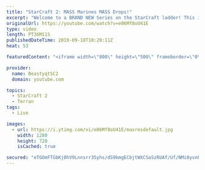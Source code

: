 ```yaml
---
title: "StarCraft 2: MASS Marines MASS Drops!"
excerpt: "Welcome to a BRAND NEW Series on the StarCraft ladder! This is the \"Mass Marines to Grandmaster\" challenge, where the only attacking unit that I'm allowed to make is Marines - and that's it! I am allowed to make Medivacs just so that the gaemplay is not too monotonous, but I believe I could even make"
originalUrl: https://youtube.com/watch?v=e06Mf8oU41E
type: video
length: PT36M11S
publishedDateTime: 2019-09-18T10:20:11Z
heat: 53

featuredContent: "<iframe width=\"800\" height=\"500\" frameborder=\"0\" src=\"https://www.youtube.com/embed/e06Mf8oU41E\" allow=\"accelerometer; autoplay; encrypted-media; gyroscope; picture-in-picture\" allowfullscreen></iframe>"

provider:
  name: BeastyqtSC2
  domain: youtube.com

topics:
  - StarCraft 2
  - Terran
tags:
  - Live

images:
  - url: https://i.ytimg.com/vi/e06Mf8oU41E/maxresdefault.jpg
    width: 1280
    height: 720
    isCached: true

secured: "eTGOmFTGbKj0hV9Lnnsrr35yhs/dS9kmgECbjtWXCSaSzRUAf/Uf/NMi0yvnPFJTSdCwxItxwADo84ja2JOd/yrVFbotMNmE5JbRQH00Kz6YD9l7QZ8EHIXsN7rkvwoNThr6wXgd9lIltDeb8cS88M3J0DHdYWRq8+0fAj28zJmgN8rHBdRN+UcokFrO1D3sMiHkEZSVlFF+AQ2vQG4h0CIAQqmGSLDceOPyu2hq/wiRfDDQKPfnMQtIXzKv4+CXD3ulz9xljbC80mECyKNXLXEPG8f5qLWFTNIV2ujjnCUZzZyL1KG216JpjXeC6hi2xq/u5VQVGqdYJxkFfC0FFLGr/kh9OA/yt+691vky2jzTgKHmHaqn3zxL1q3IN0Ydl+t2JHy8hORZI0dff+E5o8shmU+S3WLhbqLQCHtR8C8=;u0LhVUGN6MmncmslfYrRsg=="
---
```


